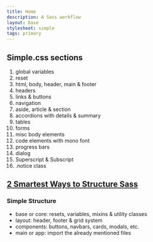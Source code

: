 ```yaml
---
title: Home
description: A Sass workflow
layout: base
stylesheet: simple
tags: primary
---
```

## Simple.css sections
1. global variables
2. reset
3. html, body, header, main & footer
4. headers
5. links & buttons
6. navigation
7. aside, article & section
8. accordions with details & summary
9. tables
10. forms
11. misc body elements
12. code elements with mono font
13. progress bars
14. dialog
15. Superscript & Subscript
16. .notice class

## [2 Smartest Ways to Structure Sass](https://www.webdesignerdepot.com/2020/12/2-smartest-ways-to-structure-sass/)

### Simple Structure

- base or core: resets, variables, mixins & utility classes
- layout: header, footer & grid system
- components: buttons, navbars, cards, modals, etc.
- main or app: import the already mentioned files

